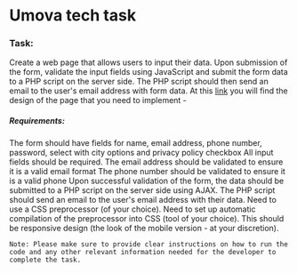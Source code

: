 # Umova tech task
### Task:
Create a web page that allows users to input their data. Upon submission of the form, validate the input fields using JavaScript and submit the form data to a PHP script on the server side. The PHP script should then send an email to the user's email address with form data. At this [link](https://www.figma.com/file/I6rhM8JkXNzwO5wcC7Qydf/Umova-tech-task ) you will find the design of the page that you need to implement -


##### Requirements:
The form should have fields for name, email address, phone number, password, select with city options and privacy policy checkbox
All input fields should be required.
The email address should be validated to ensure it is a valid email format
The phone number should be validated to ensure it is a valid phone
Upon successful validation of the form, the data should be submitted to a PHP script on the server side using AJAX.
The PHP script should send an email to the user's email address with their data.
Need to use a CSS preprocessor (of your choice).
Need to set up automatic compilation of the preprocessor into CSS (tool of your choice).
This should be responsive design (the look of the mobile version - at your discretion).

``Note: Please make sure to provide clear instructions on how to run the code and any other
relevant information needed for the developer to complete the task.``
